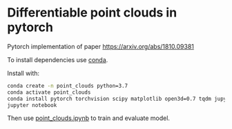 # Differentiable point clouds in pytorch

Pytorch implementation of paper https://arxiv.org/abs/1810.09381

To install dependencies use [conda](https://docs.conda.io/en/latest/miniconda.html).
 
Install with: 
```sh
conda create -n point_clouds python=3.7
conda activate point_clouds
conda install pytorch torchvision scipy matplotlib open3d=0.7 tqdm jupyter -c pytorch -c open3d-admin
jupyter notebook
```

Then use [point_clouds.ipynb](./point_clouds.ipynb) to train and evaluate model.
